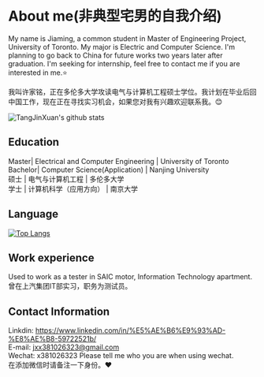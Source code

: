 # About me(非典型宅男的自我介绍)
My name is Jiaming, a common student in Master of Engineering Project, University of Toronto. My major is Electric and Computer Science. 
I'm planning to go back to China for future works two years later after graduation. I'm seeking for internship, feel free to contact me if you are interested in me.⭐              

我叫许家铭，正在多伦多大学攻读电气与计算机工程硕士学位。我计划在毕业后回中国工作，现在正在寻找实习机会，如果您对我有兴趣欢迎联系我。😊


![TangJinXuan's github stats](https://github-readme-stats.vercel.app/api?username=TangJinXuan&show_icons=true&counting_private=true&theme=buefy&include_all_commits=true)

## Education
Master| Electrical and Computer Engineering | University of Toronto               
Bachelor| Computer Science(Application) | Nanjing University                    
硕士 | 电气与计算机工程 | 多伦多大学               
学士 | 计算机科学（应用方向） | 南京大学

## Language
[![Top Langs](https://github-readme-stats.vercel.app/api/top-langs/?username=TangJinXuan)](https://github.com/anuraghazra/github-readme-stats)

## Work experience
Used to work as a tester in SAIC motor, Information Technology apartment.         
曾在上汽集团IT部实习，职务为测试员。

## Contact Information
Linkdin: https://www.linkedin.com/in/%E5%AE%B6%E9%93%AD-%E8%AE%B8-59722521b/              
E-mail: jxx381026323@gmail.com                      
Wechat: x381026323
Please tell me who you are when using wechat.         
在添加微信时请备注一下身份。❤
